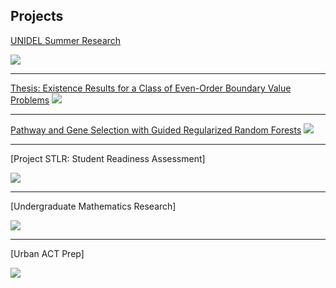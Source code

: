 ## Projects

[UNIDEL Summer Research](/sample_page)

<img src="images/dummy_thumbnail.jpg?raw=true"/>

---

[Thesis: Existence Results for a Class of Even-Order Boundary Value Problems](/pdf/sample_presentation.pdf)
<img src="images/dummy_thumbnail.jpg?raw=true"/>

---

[Pathway and Gene Selection with Guided Regularized Random Forests](http://example.com/)
<img src="images/dummy_thumbnail.jpg?raw=true"/>

---

[Project STLR: Student Readiness Assessment]

<img src="images/dummy_thumbnail.jpg?raw=true"/>

---

[Undergraduate Mathematics Research]

<img src="images/dummy_thumbnail.jpg?raw=true"/>

---

[Urban ACT Prep]

<img src="images/dummy_thumbnail.jpg?raw=true"/>
